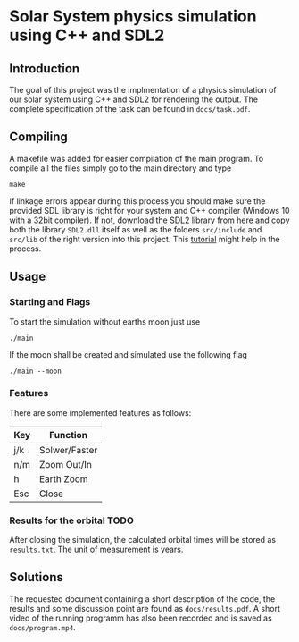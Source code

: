 # Solar System physics simulation using C++ and SDL2

## Introduction

The goal of this project was the implmentation of a physics simulation of our solar system using C++ and SDL2 for rendering the output. The complete specification of the task can be found in `docs/task.pdf`.

## Compiling

A makefile was added for easier compilation of the main program. To compile all the files simply go to the main directory and type
```console
make
```

If linkage errors appear during this process you should make sure the provided SDL library is right for your system and C++ compiler (Windows 10 with a 32bit compiler). If not, download the SDL2 library from [here](https://github.com/libsdl-org/SDL/releases/tag/release-2.28.4) and copy both the library `SDL2.dll` itself as well as the folders `src/include` and `src/lib` of the right version into this project. This [tutorial](https://www.youtube.com/watch?v=H08t6gD1Y1E&t=85s) might help in the process.

## Usage

### Starting and Flags

To start the simulation without earths moon just use
```console
./main
```

If the moon shall be created and simulated use the following flag
```console
./main --moon
```

### Features

There are some implemented features as follows:

|Key   |Function   |
|---|---|
|j/k   |Solwer/Faster   |
|n/m   |Zoom Out/In   |
|h   |Earth Zoom   |
|Esc   |Close   |

### Results for the orbital TODO

After closing the simulation, the calculated orbital times will be stored as `results.txt`. The unit of measurement is years.

## Solutions

The requested document containing a short description of the code, the results and some discussion point are found as `docs/results.pdf`. A short video of the running programm has also been recorded and is saved as `docs/program.mp4`.
